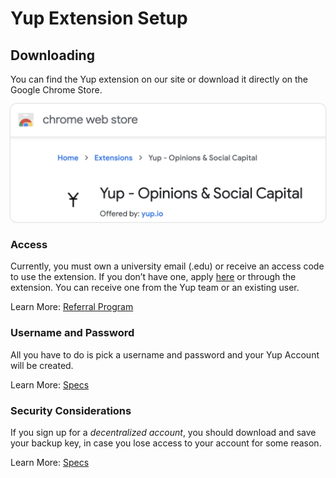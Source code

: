 # Yup Extension Setup

## Downloading

You can find the Yup extension on our site or download it directly on the Google Chrome Store.

<img class="rounded-img" src="media/chromestore.png"></img>

### Access

Currently, you must own a university email (.edu) or receive an access code to use the extension.  If you don’t have one, apply [here](https://join.yup.io/) or through the extension. You can receive one from the Yup team or an existing user.

Learn More: [Referral Program](/referral.md)

### Username and Password

All you have to do is pick a username and password and your Yup Account will be created.

Learn More: [Specs](/specs.md)

### Security Considerations

If you sign up for a *decentralized account*, you should download and save your backup key, in case you lose access to your account for some reason.

Learn More: [Specs](/specs.md)

</p>
</details>


<style>
.rounded-img {
  border-radius:10px;
  box-shadow: 0px 0px 2px 1px #dddddd;
}
</style>
